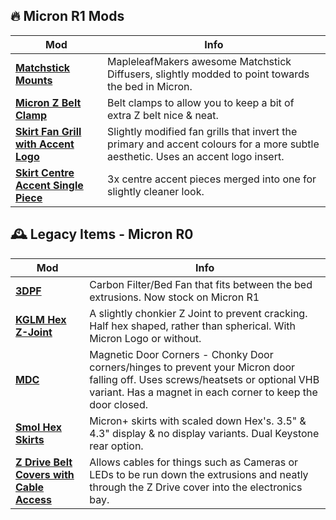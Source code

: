 ## 🔥 Micron R1 Mods

| **Mod** | **Info** |
|---------|----------|
[**Matchstick Mounts**]()|MapleleafMakers awesome Matchstick Diffusers, slightly modded to point towards the bed in Micron.
[**Micron Z Belt Clamp**]()|Belt clamps to allow you to keep a bit of extra Z belt nice & neat. 
[**Skirt Fan Grill with Accent Logo**]()|Slightly modified fan grills that invert the primary and accent colours for a more subtle aesthetic. Uses an accent logo insert.
[**Skirt Centre Accent Single Piece**]()|3x centre accent pieces merged into one for slightly cleaner look.

## 🕰️ Legacy Items - Micron R0

| **Mod** | **Info** |
|---------|----------|
[**3DPF**](https://github.com/Jadecky/3DPF/tree/main)|Carbon Filter/Bed Fan that fits between the bed extrusions. Now stock on Micron R1
[**KGLM Hex Z-Joint**]()|A slightly chonkier Z Joint to prevent cracking. Half hex shaped, rather than spherical. With Micron Logo or without.
[**MDC**]()|Magnetic Door Corners - Chonky Door corners/hinges to prevent your Micron door falling off. Uses screws/heatsets or optional VHB variant. Has a magnet in each corner to keep the door closed. 
[**Smol Hex Skirts**]()|Micron+ skirts with scaled down Hex's. 3.5" & 4.3" display & no display variants. Dual Keystone rear option.
[**Z Drive Belt Covers with Cable Access**]()|Allows cables for things such as Cameras or LEDs to be run down the extrusions and neatly through the Z Drive cover into the electronics bay.












